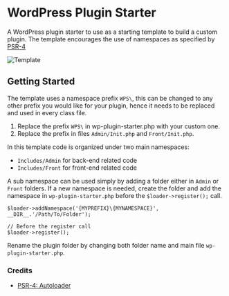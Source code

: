 # WordPress Plugin Starter

A WordPress plugin starter to use as a starting template to build a custom plugin. The template encourages the use of namespaces as specified by [PSR-4](https://www.php-fig.org/psr/psr-4/)

![Template](https://media.giphy.com/media/26ufhYjBs6C4Q5SJG/giphy.gif?style=centerme)

## Getting Started

The template uses a namespace prefix `WPS\`, this can be changed to any other prefix you would like for your plugin, hence it needs to be replaced and used in every class file.

1. Replace the prefix `WPS\` in wp-plugin-starter.php with your custom one.
2. Replace the prefix in files `Admin/Init.php` and `Front/Init.php`.

In this template code is organized under two main namespaces:
- `Includes/Admin` for back-end related code
- `Includes/Front` for front-end related code

A sub namespace can be used simply by adding a folder either in `Admin` or `Front` folders. If a new namespace is needed, create the folder and add the namespace in `wp-plugin-starter.php` before the `$loader->register();` call.

```
$loader->addNamespace('{MYPREFIX}\{MYNAMESPACE}', __DIR__.'/Path/To/Folder');

// Before the register call
$loader->register();
```

Rename the plugin folder by changing both folder name and main file `wp-plugin-starter.php`.

### Credits
- [PSR-4: Autoloader](https://www.php-fig.org/psr/psr-4/)